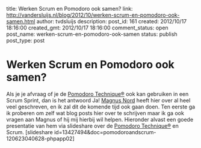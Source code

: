 title: Werken Scrum en Pomodoro ook samen?
link: http://vandersluijs.nl/blog/2012/10/werken-scrum-en-pomodoro-ook-samen.html
author: tvdsluijs
description: 
post_id: 161
created: 2012/10/17 18:16:00
created_gmt: 2012/10/17 18:16:00
comment_status: open
post_name: werken-scrum-en-pomodoro-ook-samen
status: publish
post_type: post

# Werken Scrum en Pomodoro ook samen?

Als je je afvraag of je de [Pomodoro Technique®](http://www.pomodorotechnique.com/) ook kan gebruiken in een Scrum Sprint, dan is het antwoord Ja! [Magnus Nord](http://www.devoteddeveloper.com/p/about.html) heeft hier over al heel veel geschreven, en ik zal dit de komende tijd ook gaan doen. Ten eerste ga ik proberen om zelf wat blog posts hier over te schrijven maar ik ga ook vragen aan Magnus of hij mij hierbij wil helpen. Hieronder alvast een goede presentatie van hem via slideshare over de [Pomodoro Technique®](http://www.pomodorotechnique.com/) en Scrum. [slideshare id=13427494&doc=pomodoroandscrum-120623040628-phpapp02]